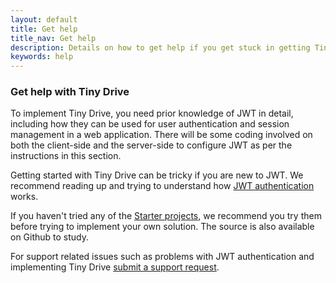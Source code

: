 ```yaml
---
layout: default
title: Get help
title_nav: Get help
description: Details on how to get help if you get stuck in getting Tiny Drive up and running
keywords: help
---
```


### Get help with Tiny Drive

To implement Tiny Drive, you need prior knowledge of JWT in detail, including how they can be used for user authentication and session management in a web application. There will be some coding involved on both the client-side and the server-side to configure JWT as per the instructions in this section.

Getting started with Tiny Drive can be tricky if you are new to JWT. We recommend reading up and trying to understand how [JWT authentication]({{site.baseurl}}/tinydrive/introduction/jwt-authentication/) works.

If you haven't tried any of the [Starter projects]({{site.baseurl}}/tinydrive/libraries/), we recommend you try them before trying to implement your own solution. The source is also available on Github to study.

For support related issues such as problems with JWT authentication and implementing Tiny Drive [submit a support request](https://support.tiny.cloud/hc/en-us/requests/new).
